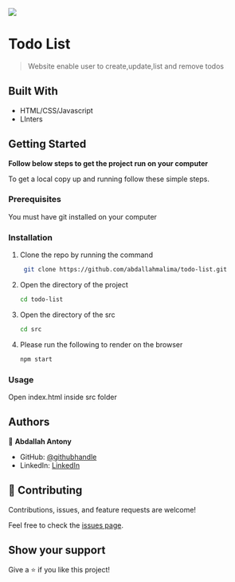 ![](https://img.shields.io/badge/Microverse-blueviolet)

# Todo List 

>Website enable user to create,update,list and remove todos


## Built With

- HTML/CSS/Javascript
- LInters

## Getting Started

**Follow below steps to get the project run on your computer**



To get a local copy up and running follow these simple steps.

### Prerequisites
You must have git installed on your computer
### Installation

1. Clone the repo by running the command
   ```sh
    git clone https://github.com/abdallahmalima/todo-list.git
   ```
2. Open the directory of the project
   ```sh
   cd todo-list
   ```
3. Open the directory of the src
   ```sh
   cd src
   ```

5. Please run the following to render on the browser
   ```sh
   npm start
   ```
### Usage
Open index.html inside src folder


## Authors

👤 **Abdallah Antony**

- GitHub: [@githubhandle](https://github.com/abdallahmalima)
- LinkedIn: [LinkedIn](https://www.linkedin.com/in/abdallah-malima-antony)



## 🤝 Contributing

Contributions, issues, and feature requests are welcome!

Feel free to check the [issues page](../../issues/).
## Show your support

Give a ⭐️ if you like this project!

